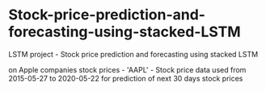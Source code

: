 # Stock-price-prediction-and-forecasting-using-stacked-LSTM
LSTM project - Stock price prediction and forecasting using stacked LSTM


on Apple companies stock prices - 'AAPL' - 
Stock price data used from 2015-05-27 to 2020-05-22   for prediction of next 30 days stock prices


